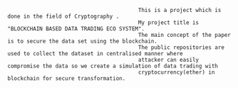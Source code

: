                                              This is a project which is done in the field of Cryptography .
                                             My project title is "BLOCKCHAIN BASED DATA TRADING ECO SYSTEM".
                                             The main concept of the paper is to secure the data set using the blockchain.
                                             The public repositories are used to collect the dataset in centralised manner where 
                                             attacker can easily compromise the data so we create a simulation of data trading with
                                             cryptocurrency(ether) in blockchain for secure transformation.
